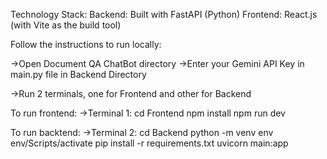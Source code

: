 Technology Stack:
Backend: Built with FastAPI (Python)
Frontend: React.js (with Vite as the build tool)

Follow the instructions to run locally:

->Open Document QA ChatBot directory
->Enter your Gemini API Key in main.py file in Backend Directory

->Run 2 terminals, one for Frontend and other for Backend

To run frontend:
->Terminal 1:
    cd Frontend
    npm install
    npm run dev

To run backtend:
->Terminal 2:
    cd Backend
    python -m venv env
    env/Scripts/activate
    pip install -r requirements.txt
    uvicorn main:app
